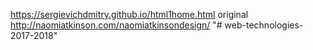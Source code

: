 https://sergievichdmitry.github.io/html1home.html
original http://naomiatkinson.com/naomiatkinsondesign/
"# web-technologies-2017-2018" 
